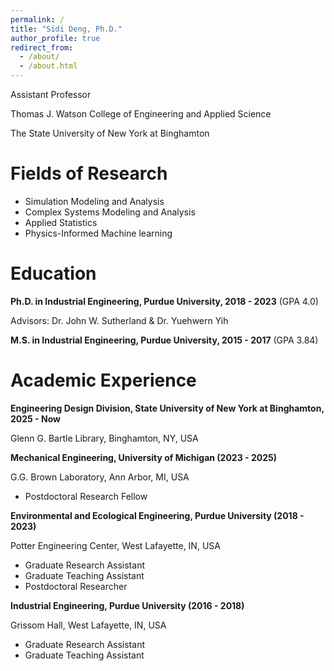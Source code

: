 ```yaml
---
permalink: /
title: "Sidi Deng, Ph.D."
author_profile: true
redirect_from: 
  - /about/
  - /about.html
---
```


Assistant Professor

Thomas J. Watson College of Engineering and Applied Science

The State University of New York at Binghamton

Fields of Research
======
* Simulation Modeling and Analysis
* Complex Systems Modeling and Analysis
* Applied Statistics
* Physics-Informed Machine learning

Education
======
**Ph.D. in Industrial Engineering, Purdue University, 2018 - 2023** (GPA 4.0)

Advisors: Dr. John W. Sutherland & Dr. Yuehwern Yih

**M.S. in Industrial Engineering, Purdue University, 2015 - 2017** (GPA 3.84)


Academic Experience
======
**Engineering Design Division, State University of New York at Binghamton, 2025 - Now**

Glenn G. Bartle Library, Binghamton, NY, USA

**Mechanical Engineering, University of Michigan (2023 - 2025)**

G.G. Brown Laboratory, Ann Arbor, MI, USA
* Postdoctoral Research Fellow
    
[Duties includes: Updates and improvements to template]: #

[Supervisor: The Users]: #

**Environmental and Ecological Engineering, Purdue University (2018 - 2023)**

Potter Engineering Center, West Lafayette, IN, USA
* Graduate Research Assistant
* Graduate Teaching Assistant
* Postdoctoral Researcher

**Industrial Engineering, Purdue University (2016 - 2018)**

Grissom Hall, West Lafayette, IN, USA
* Graduate Research Assistant
* Graduate Teaching Assistant
  

<!-- This entire section is commented out and won't appear in the rendered output.

Publications
======
  <ul>{% for post in site.publications reversed %}
    {% include archive-single-cv.html %}
  {% endfor %}</ul>
  
Talks
======
  <ul>{% for post in site.talks reversed %}
    {% include archive-single-talk-cv.html  %}
  {% endfor %}</ul>
  
Teaching
======
  <ul>{% for post in site.teaching reversed %}
    {% include archive-single-cv.html %}
  {% endfor %}</ul>
  
Service and leadership
======
* Currently signed in to 43 different slack teams

-->

